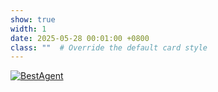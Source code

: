 ```yaml
---
show: true
width: 1
date: 2025-05-28 00:01:00 +0800
class: ""  # Override the default card style
---
```

<div>
<a href="https://github.com/BestAgentAI" target="_blank">
<img src="{{ 'assets/images/badges/best-agent.png' | relative_url }}" class="img-fluid rounded" data-toggle="tooltip" data-placement="top" title="BestAgent">
</a>
</div>